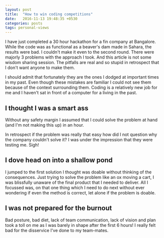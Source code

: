 ```yaml
---
layout: post
title:  "How to win coding competitions"
date:   2016-11-13 19:48:35 +0530
categories: posts
tags: personal-views
---
```


I have just completed a 30 hour hackathon for a fin company at Bangalore. While the code was as functional as a beaver's dam made in Sahara, the results were bad. I couldn't make it even to the second round. There were majorly 3 problems with the approach I took. And this article is not some wisdom sharing session. The pitfalls are real and so stupid in retrospect that I don't want anyone to make them.

<!--more-->
I should admit that fortunately they are the ones I dodged at important times in my past. Even though these mistakes are familiar I could not see them because of the context surrounding them. Coding is a relatively new job for me and I haven't sat in front of a computer for a living in the past.

## I thought I was a smart ass
Without any safety margin I assumed that I could solve the problem at hand (and I'm not making this up) in an hour.
<p class = 'side-note'>In retrospect if the problem was really that easy how did I not question why the company couldn't solve it? I was under the impression that they were testing me. Sigh!</p>

## I dove head on into a shallow pond
I jumped to the first solution I thought was doable without thinking of the consequences. Just trying to solve the problem like an ox moving a cart, I was blissfully unaware of the final product that I needed to deliver. All I focussed was, on that one thing which I need to do next without ever wondering if even the method is correct, let alone if the problem is doable.

## I was not prepared for the burnout
Bad posture, bad diet, lack of team communication, lack of vision and plan took a toll on me as I was barely in shape after the first 6 hours! I really felt bad for the disservice I've done to my team-mates.
